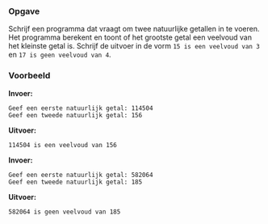 ### Opgave

Schrijf een programma dat vraagt om twee natuurlijke getallen in te voeren. Het programma berekent en toont of het grootste getal een veelvoud van het kleinste getal is. Schrijf de uitvoer in de vorm `15 is een veelvoud van 3` en `17 is geen veelvoud van 4`.


### Voorbeeld

**Invoer:**

    Geef een eerste natuurlijk getal: 114504
    Geef een tweede natuurlijk getal: 156

**Uitvoer:**

    114504 is een veelvoud van 156


**Invoer:**

    Geef een eerste natuurlijk getal: 582064
    Geef een tweede natuurlijk getal: 185

**Uitvoer:**

    582064 is geen veelvoud van 185
